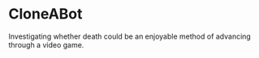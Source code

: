 # CloneABot
Investigating whether death could be an enjoyable method of advancing through a video game.
